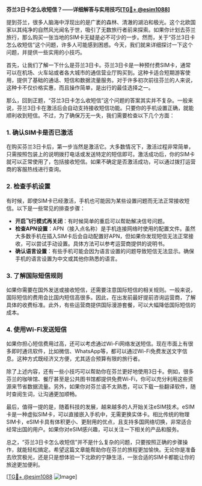 **芬兰3日卡怎么收短信？——详细解答与实用技巧[[TG💪+ @esim1088](https://t.me/s/esim1088)]**

提到芬兰，很多人脑海中浮现出的是广袤的森林、清澈的湖泊和极光。这个北欧国家以其纯净的自然风光闻名于世，吸引了无数旅行者前来探索。如果你计划去芬兰旅行，那么购买一张当地的SIM卡无疑是必不可少的一步。然而，关于“芬兰3日卡怎么收短信”这个问题，许多人可能感到困惑。今天，我们就来详细探讨一下这个问题，并提供一些实用的小技巧。

首先，让我们了解一下什么是芬兰3日卡。芬兰3日卡是一种预付费SIM卡，通常可以在机场、火车站或者各大城市的通信营业厅购买到。这种卡适合短期游客使用，提供了基础的通话、短信和数据流量服务。对于许多初次前往芬兰的人来说，这种卡不仅价格实惠，而且操作简单，是出行的最佳选择之一。

那么，回到正题，“芬兰3日卡怎么收短信”这个问题的答案其实并不复杂。一般来说，芬兰3日卡在激活后会自动支持接收短信功能。只要你的手机设置正确，就能顺利收到短信。不过，为了确保万无一失，我们需要检查以下几个方面：

### 1. **确认SIM卡是否已激活**
在购买芬兰3日卡后，第一步当然是激活它。大多数情况下，激活过程非常简单，只需按照包装上的说明拨打电话或发送特定的短信即可。激活成功后，你的SIM卡就可以正常使用了，包括接收短信。如果不确定是否激活成功，可以通过拨打运营商的客服热线进行查询。

### 2. **检查手机设置**
有时候，即使SIM卡已经激活，手机也可能因为某些设置问题而无法正常接收短信。以下是一些常见的排查步骤：
- **开启飞行模式再关闭**：有时候简单的重启可以帮助解决信号问题。
- **检查APN设置**：APN（接入点名称）是手机连接网络时使用的配置文件。虽然大多数手机在插入SIM卡后会自动配置好APN，但如果你发现短信无法正常接收，可以尝试手动设置。具体方法可以参考运营商提供的说明书。
- **确认语言设置**：有些手机可能会因为语言设置的问题导致短信无法显示。确保手机的语言设置为中文或其他你熟悉的语言。

### 3. **了解国际短信规则**
如果你需要在国外发送或接收短信，还需要注意国际短信的相关规则。一般来说，国际短信的费用会比国内短信高很多。因此，在出发前最好提前咨询运营商，了解具体的收费标准。此外，有些运营商提供国际漫游套餐，可以大幅降低国际短信的成本。

### 4. **使用Wi-Fi发送短信**
如果你担心短信费用过高，还可以考虑通过Wi-Fi网络发送短信。现在市面上有很多即时通讯软件，比如微信、WhatsApp等，都可以通过Wi-Fi免费发送文字信息。这种方式既经济又方便，尤其适合预算有限的旅行者。

除了上述内容，还有一些小技巧可以帮助你在芬兰更好地使用3日卡。例如，很多芬兰的咖啡馆、餐厅甚至是公共图书馆都提供免费Wi-Fi，你可以充分利用这些资源来节省数据流量。另外，如果你对芬兰语不太熟悉，可以下载一些翻译软件，随时查阅生词，让沟通更加顺畅。

最后，值得一提的是，随着科技的发展，越来越多的人开始关注eSIM技术。eSIM卡是一种虚拟SIM卡，可以直接嵌入手机中，无需更换实体卡。相比传统的物理SIM卡，eSIM卡具有体积更小、更耐用的优点，且支持多国网络切换，非常适合经常出国的用户。如果你对eSIM感兴趣，可以关注一下相关的产品和服务。

总之，“芬兰3日卡怎么收短信”并不是什么复杂的问题，只要按照正确的步骤操作，就能轻松搞定。希望这篇文章能帮助你在芬兰的旅程更加愉快。无论你是准备去欣赏极光，还是只是想体验一下北欧的宁静生活，一张合适的SIM卡都能让你的旅途更加便利。

[[TG💪+ @esim1088](https://t.me/s/esim1088) ![Image](https://i.postimg.cc/4NQfJmqS/Snipaste-2025-05-13-00-14-12.png)]